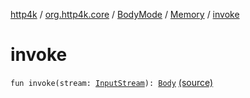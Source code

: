 [http4k](../../../index.md) / [org.http4k.core](../../index.md) / [BodyMode](../index.md) / [Memory](index.md) / [invoke](./invoke.md)

# invoke

`fun invoke(stream: `[`InputStream`](https://docs.oracle.com/javase/9/docs/api/java/io/InputStream.html)`): `[`Body`](../../-body/index.md) [(source)](https://github.com/http4k/http4k/blob/master/http4k-core/src/main/kotlin/org/http4k/core/BodyMode.kt#L8)
